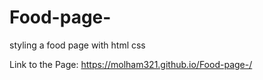 # Food-page-
styling a food page with html css 

Link to the Page: https://molham321.github.io/Food-page-/
